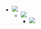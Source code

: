 - ![](https://firebasestorage.googleapis.com/v0/b/firescript-577a2.appspot.com/o/imgs%2Fapp%2Fxinyiheng%2FVGgQVcp9dl.png?alt=media&token=e790a18e-5f89-48ab-af85-9714b5dfc8f6)
    - ![](https://firebasestorage.googleapis.com/v0/b/firescript-577a2.appspot.com/o/imgs%2Fapp%2Fxinyiheng%2FPAQRrWpjjh.png?alt=media&token=ab886da8-cae4-4bd3-97d7-a1ceec08cc74)
        - ![](https://firebasestorage.googleapis.com/v0/b/firescript-577a2.appspot.com/o/imgs%2Fapp%2Fxinyiheng%2FlTUSLNlYQv.png?alt=media&token=7dd00fe6-6147-4537-b1a2-be4ed9e212f2)
